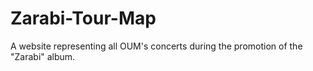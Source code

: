 # Zarabi-Tour-Map
A website representing all OUM's concerts during the promotion of the "Zarabi" album.
